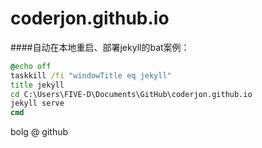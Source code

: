 coderjon.github.io
==================
####自动在本地重启、部署jekyll的bat案例：
``` bat
@echo off
taskkill /fi "windowTitle eq jekyll"
title jekyll
cd C:\Users\FIVE-D\Documents\GitHub\coderjon.github.io
jekyll serve
cmd
```
bolg @ github

